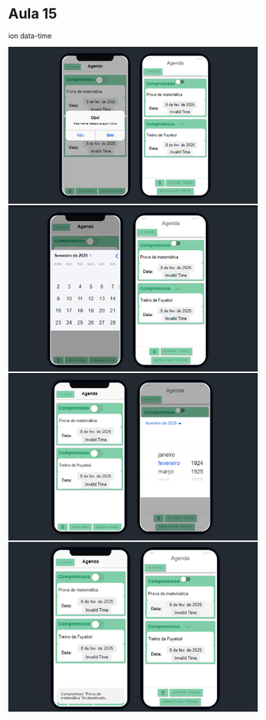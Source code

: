 <h1>Aula 15</h1>
<p>ion data-time</p>

<img src="./src/assets/img/alert.png"/>
<br>
<img src="./src/assets/img/datatime1.png"/>
<br>
<img src="./src/assets/img/datatime2.png"/>
<br>
<img src="./src/assets/img/toast.png"/>
<br>



